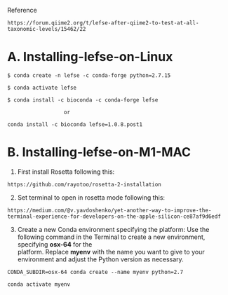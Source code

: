 Reference
```
https://forum.qiime2.org/t/lefse-after-qiime2-to-test-at-all-taxonomic-levels/15462/22
```

# A. Installing-lefse-on-Linux
```
$ conda create -n lefse -c conda-forge python=2.7.15
```
```
$ conda activate lefse
```
```
$ conda install -c bioconda -c conda-forge lefse
```
                      or 
```
conda install -c bioconda lefse=1.0.8.post1
```




# B. Installing-lefse-on-M1-MAC
1. First install Rosetta following this:

  ```
  https://github.com/rayotoo/rosetta-2-installation
   ```
   
2. Set terminal to open in rosetta mode following this:
   
  ```
  https://medium.com/@v.yavdoshenko/yet-another-way-to-improve-the-terminal-experience-for-developers-on-the-apple-silicon-ce87af9d6edf
  ```

3. Create a new Conda environment specifying the platform: Use the following command in the Terminal to create a new environment, specifying **osx-64** for the       
  platform. Replace **myenv** with the name you want to give to your environment and adjust the Python version as necessary.

  ```
  CONDA_SUBDIR=osx-64 conda create --name myenv python=2.7
  ```

  ```
  conda activate myenv 
  ```
